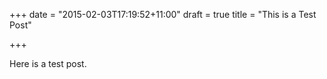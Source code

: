 +++
date = "2015-02-03T17:19:52+11:00"
draft = true
title = "This is a Test Post"

+++

Here is a test post.
